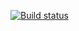 [![Build status](https://ci.appveyor.com/api/projects/status/8ots6omscr4x2n0m?svg=true)](https://ci.appveyor.com/project/Oleg-OMON/homeworks-object-460v1)